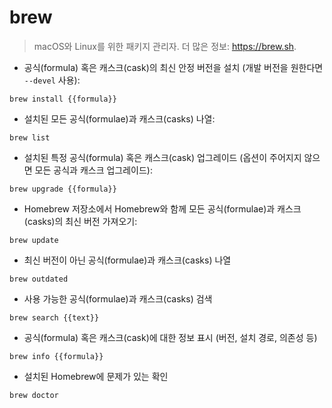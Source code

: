 # brew

> macOS와 Linux를 위한 패키지 관리자.
> 더 많은 정보: <https://brew.sh>.

- 공식(formula) 혹은 캐스크(cask)의 최신 안정 버전을 설치 (개발 버전을 원한다면 `--devel` 사용):

`brew install {{formula}}`

- 설치된 모든 공식(formulae)과 캐스크(casks) 나열:

`brew list`

- 설치된 특정 공식(formula) 혹은 캐스크(cask) 업그레이드 (옵션이 주어지지 않으면 모든 공식과 캐스크 업그레이드):

`brew upgrade {{formula}}`

- Homebrew 저장소에서 Homebrew와 함께 모든 공식(formulae)과 캐스크(casks)의 최신 버전 가져오기:

`brew update`

- 최신 버전이 아닌 공식(formulae)과 캐스크(casks) 나열

`brew outdated`

- 사용 가능한 공식(formulae)과 캐스크(casks) 검색

`brew search {{text}}`

- 공식(formula) 혹은 캐스크(cask)에 대한 정보 표시 (버전, 설치 경로, 의존성 등)

`brew info {{formula}}`

- 설치된 Homebrew에 문제가 있는 확인

`brew doctor`
